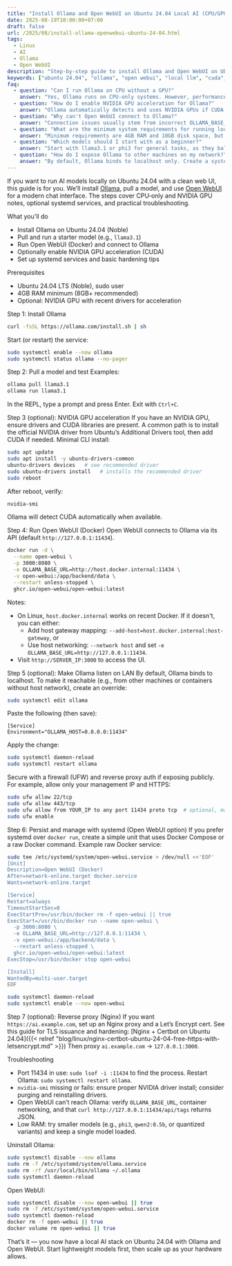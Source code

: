 ```yaml
---
title: "Install Ollama and Open WebUI on Ubuntu 24.04 Local AI (CPU/GPU)"
date: 2025-08-19T10:00:00+07:00
draft: false
url: /2025/08/install-ollama-openwebui-ubuntu-24-04.html
tags:
  - Linux
  - AI
  - Ollama
  - Open WebUI
description: "Step-by-step guide to install Ollama and Open WebUI on Ubuntu 24.04 (Noble) for running LLMs locally, with notes for CPU and NVIDIA GPU acceleration, services, and troubleshooting."
keywords: ["ubuntu 24.04", "ollama", "open webui", "local llm", "cuda", "nvidia", "ai on ubuntu"]
faq:
  - question: "Can I run Ollama on CPU without a GPU?"
    answer: "Yes, Ollama runs on CPU-only systems. However, performance will be slower, especially with larger models. For CPU-only setups, choose smaller models like phi3, qwen2:0.5b, or quantized variants. Ensure you have at least 8GB RAM for decent performance, though 16GB or more is recommended for larger models."
  - question: "How do I enable NVIDIA GPU acceleration for Ollama?"
    answer: "Ollama automatically detects and uses NVIDIA GPUs if CUDA libraries are present. Install the NVIDIA driver using ubuntu-drivers install, verify with nvidia-smi, and Ollama will use GPU acceleration without additional configuration. Ensure your GPU has at least 6GB VRAM for most modern LLMs."
  - question: "Why can't Open WebUI connect to Ollama?"
    answer: "Connection issues usually stem from incorrect OLLAMA_BASE_URL settings or Docker networking problems. If using Docker, set OLLAMA_BASE_URL to http://host.docker.internal:11434 or use --network host. Verify Ollama is running with systemctl status ollama and test the API with curl http://127.0.0.1:11434/api/tags."
  - question: "What are the minimum system requirements for running local LLMs?"
    answer: "Minimum requirements are 4GB RAM and 10GB disk space, but this only supports tiny models. Recommended specs are 16GB RAM, 50GB disk space, and an NVIDIA GPU with 8GB+ VRAM. CPU-only setups work but are significantly slower. For production use, 32GB RAM and a modern GPU provide the best experience."
  - question: "Which models should I start with as a beginner?"
    answer: "Start with llama3.1 or phi3 for general tasks, as they balance capability and resource usage well. For coding assistance, try codellama or deepseek-coder. If you have limited RAM (8GB or less), use qwen2:0.5b or tinyllama. Always pull smaller models first to test your system's performance before moving to larger ones."
  - question: "How do I expose Ollama to other machines on my network?"
    answer: "By default, Ollama binds to localhost only. Create a systemd override with sudo systemctl edit ollama, add Environment='OLLAMA_HOST=0.0.0.0:11434', then reload and restart. Secure this setup with UFW firewall rules and consider putting Nginx with authentication in front of it to prevent unauthorized access."
---
```


If you want to run AI models locally on Ubuntu 24.04 with a clean web UI, this guide is for you. We’ll install [Ollama](https://ollama.com), pull a model, and use [Open WebUI](https://github.com/open-webui/open-webui) for a modern chat interface. The steps cover CPU‑only and NVIDIA GPU notes, optional systemd services, and practical troubleshooting.

What you'll do
- Install Ollama on Ubuntu 24.04 (Noble)
- Pull and run a starter model (e.g., `llama3.1`)
- Run Open WebUI (Docker) and connect to Ollama
- Optionally enable NVIDIA GPU acceleration (CUDA)
- Set up systemd services and basic hardening tips

Prerequisites
- Ubuntu 24.04 LTS (Noble), sudo user
- 4GB RAM minimum (8GB+ recommended)
- Optional: NVIDIA GPU with recent drivers for acceleration

Step 1: Install Ollama
```bash
curl -fsSL https://ollama.com/install.sh | sh
```
Start (or restart) the service:
```bash
sudo systemctl enable --now ollama
sudo systemctl status ollama --no-pager
```

Step 2: Pull a model and test
Examples:
```bash
ollama pull llama3.1
ollama run llama3.1
```
In the REPL, type a prompt and press Enter. Exit with `Ctrl+C`.

Step 3 (optional): NVIDIA GPU acceleration
If you have an NVIDIA GPU, ensure drivers and CUDA libraries are present. A common path is to install the official NVIDIA driver from Ubuntu’s Additional Drivers tool, then add CUDA if needed. Minimal CLI install:
```bash
sudo apt update
sudo apt install -y ubuntu-drivers-common
ubuntu-drivers devices   # see recommended driver
sudo ubuntu-drivers install   # installs the recommended driver
sudo reboot
```
After reboot, verify:
```bash
nvidia-smi
```
Ollama will detect CUDA automatically when available.

Step 4: Run Open WebUI (Docker)
Open WebUI connects to Ollama via its API (default `http://127.0.0.1:11434`).
```bash
docker run -d \
  --name open-webui \
  -p 3000:8080 \
  -e OLLAMA_BASE_URL=http://host.docker.internal:11434 \
  -v open-webui:/app/backend/data \
  --restart unless-stopped \
  ghcr.io/open-webui/open-webui:latest
```
Notes:
- On Linux, `host.docker.internal` works on recent Docker. If it doesn't, you can either:
  - Add host gateway mapping: `--add-host=host.docker.internal:host-gateway`, or
  - Use host networking: `--network host` and set `-e OLLAMA_BASE_URL=http://127.0.0.1:11434`.
- Visit `http://SERVER_IP:3000` to access the UI.

Step 5 (optional): Make Ollama listen on LAN
By default, Ollama binds to localhost. To make it reachable (e.g., from other machines or containers without host network), create an override:
```bash
sudo systemctl edit ollama
```
Paste the following (then save):
```
[Service]
Environment="OLLAMA_HOST=0.0.0.0:11434"
```
Apply the change:
```bash
sudo systemctl daemon-reload
sudo systemctl restart ollama
```
Secure with a firewall (UFW) and reverse proxy auth if exposing publicly. For example, allow only your management IP and HTTPS:
```bash
sudo ufw allow 22/tcp
sudo ufw allow 443/tcp
sudo ufw allow from YOUR_IP to any port 11434 proto tcp  # optional, management only
sudo ufw enable
```

Step 6: Persist and manage with systemd (Open WebUI option)
If you prefer systemd over `docker run`, create a simple unit that uses Docker Compose or a raw Docker command. Example raw Docker service:
```bash
sudo tee /etc/systemd/system/open-webui.service > /dev/null <<'EOF'
[Unit]
Description=Open WebUI (Docker)
After=network-online.target docker.service
Wants=network-online.target

[Service]
Restart=always
TimeoutStartSec=0
ExecStartPre=/usr/bin/docker rm -f open-webui || true
ExecStart=/usr/bin/docker run --name open-webui \
  -p 3000:8080 \
  -e OLLAMA_BASE_URL=http://127.0.0.1:11434 \
  -v open-webui:/app/backend/data \
  --restart unless-stopped \
  ghcr.io/open-webui/open-webui:latest
ExecStop=/usr/bin/docker stop open-webui

[Install]
WantedBy=multi-user.target
EOF

sudo systemctl daemon-reload
sudo systemctl enable --now open-webui
```

Step 7 (optional): Reverse proxy (Nginx)
If you want `https://ai.example.com`, set up an Nginx proxy and a Let’s Encrypt cert. See this guide for TLS issuance and hardening: [Nginx + Certbot on Ubuntu 24.04]({{< relref "blog/linux/nginx-certbot-ubuntu-24-04-free-https-with-letsencrypt.md" >}})
Then proxy `ai.example.com` → `127.0.0.1:3000`.

Troubleshooting
- Port 11434 in use: `sudo lsof -i :11434` to find the process. Restart Ollama: `sudo systemctl restart ollama`.
- `nvidia-smi` missing or fails: ensure proper NVIDIA driver install; consider purging and reinstalling drivers.
- Open WebUI can’t reach Ollama: verify `OLLAMA_BASE_URL`, container networking, and that `curl http://127.0.0.1:11434/api/tags` returns JSON.
- Low RAM: try smaller models (e.g., `phi3`, `qwen2:0.5b`, or quantized variants) and keep a single model loaded.

Uninstall
Ollama:
```bash
sudo systemctl disable --now ollama
sudo rm -f /etc/systemd/system/ollama.service
sudo rm -rf /usr/local/bin/ollama ~/.ollama
sudo systemctl daemon-reload
```
Open WebUI:
```bash
sudo systemctl disable --now open-webui || true
sudo rm -f /etc/systemd/system/open-webui.service
sudo systemctl daemon-reload
docker rm -f open-webui || true
docker volume rm open-webui || true
```

That’s it — you now have a local AI stack on Ubuntu 24.04 with Ollama and Open WebUI. Start lightweight models first, then scale up as your hardware allows.
